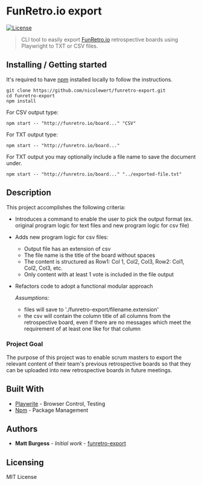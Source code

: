 # FunRetro.io export

[![License][license-badge]][license-url]

> CLI tool to easily export [FunRetro.io](https://funretro.io/) retrospective boards using Playwright to TXT or CSV files.

## Installing / Getting started

It's required to have [npm](https://www.npmjs.com/get-npm) installed locally to follow the instructions.

```shell
git clone https://github.com/nicolewert/funretro-export.git
cd funretro-export
npm install
```

For CSV output type: 
```
npm start -- "http://funretro.io/board..." "CSV"
```

For TXT output type: 
```
npm start -- "http://funretro.io/board..."
```

For TXT output you may optionally include a file name to save the document under.

```
npm start -- "http://funretro.io/board..." "../exported-file.txt" 
```

## Description

This project accomplishes the following criteria:
- Introduces a command to enable the user to pick the output format (ex. original program logic for text files and new program logic for csv file)
- Adds new program logic for csv files: 
  - Output file has an extension of csv
  - The file name is the title of the board without spaces
  - The content is structured as Row1: Col 1, Col2, Col3, Row2: Col1, Col2, Col3, etc.
  - Only content with at least 1 vote is included in the file output
- Refactors code to adopt a functional modular approach

  *Assumptions:*
  - files will save to './funretro-export/filename.extension'
  - the csv will contain the column title of all columns from the retrospective board, even if there are no messages which meet the requirement of at least one like for that column 

### Project Goal 
The purpose of this project was to enable scrum masters to export the relevant content of their team's previous retrospective boards so that they can be uploaded into new retrospective boards in future meetings. 

## Built With

* [Playwrite](https://playwright.dev/) - Browser Control, Testing
* [Npm](https://www.npmjs.com/) - Package Management

## Authors

* **Matt Burgess** - *Initial work* - [funretro-export](https://github.com/matt-burgess/funretro-export)

## Licensing

MIT License

[license-badge]: https://img.shields.io/github/license/robertoachar/docker-express-mongodb.svg
[license-url]: https://opensource.org/licenses/MIT
